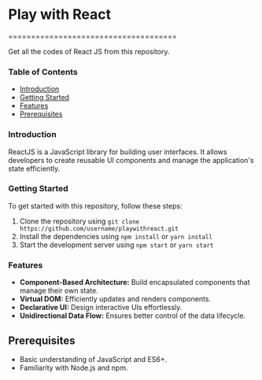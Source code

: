# Play with React
=====================================

Get all the codes of React JS from this repository.

### Table of Contents

* [Introduction](#introduction)
* [Getting Started](#getting-started)
* [Features](#features)
* [Prerequisites](#Prerequisites)

### Introduction

ReactJS is a JavaScript library for building user interfaces. It allows developers to create reusable UI components and manage the application's state efficiently.


### Getting Started

To get started with this repository, follow these steps:

1. Clone the repository using `git clone https://github.com/username/playwithreact.git`
2. Install the dependencies using `npm install` or `yarn install`
3. Start the development server using `npm start` or `yarn start`

### Features

- **Component-Based Architecture:** Build encapsulated components that manage their own state.
- **Virtual DOM:** Efficiently updates and renders components.
- **Declarative UI:** Design interactive UIs effortlessly.
- **Unidirectional Data Flow:** Ensures better control of the data lifecycle.

## Prerequisites
- Basic understanding of JavaScript and ES6+.
- Familiarity with Node.js and npm.
